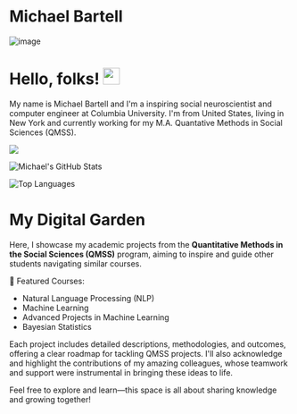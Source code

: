 # Michael Bartell
![image](https://github.com/user-attachments/assets/8c3a740e-67a6-4cb0-ad8d-b4c1288cdcef)

# Hello, folks! <img src="https://raw.githubusercontent.com/MartinHeinz/MartinHeinz/master/wave.gif" width="30px">
My name is Michael Bartell and I'm a inspiring social neuroscientist and computer engineer at Columbia University. I'm from United States, living in New York and currently working for my M.A. Quantative Methods in Social Sciences (QMSS).

<img align="center" src="https://github-readme-stats.vercel.app/api/<CARD_TYPE>/?username=<USERNAME>&theme=<THEME_NAME>" />

![Michael's GitHub Stats](https://github-readme-stats.vercel.app/api?username=Gitty196&show_icons=true&theme=dark)

![Top Languages](https://github-readme-stats.vercel.app/api/top-langs/?username=YourUsername&layout=compact&theme=dark)

# My Digital Garden
Here, I showcase my academic projects from the **Quantitative Methods in the Social Sciences (QMSS)** program, aiming to inspire and guide other students navigating similar courses.

🌟 Featured Courses:
- Natural Language Processing (NLP)
- Machine Learning
- Advanced Projects in Machine Learning
- Bayesian Statistics

Each project includes detailed descriptions, methodologies, and outcomes, offering a clear roadmap for tackling QMSS projects. I'll also acknowledge and highlight the contributions of my amazing colleagues, whose teamwork and support were instrumental in bringing these ideas to life.

Feel free to explore and learn—this space is all about sharing knowledge and growing together!
